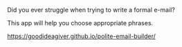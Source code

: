 Did you ever struggle when trying to write a formal e-mail?

This app will help you choose appropriate phrases.

https://goodideagiver.github.io/polite-email-builder/


